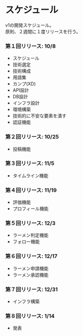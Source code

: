 # スケジュール
v1の開発スケジュール。  
原則、２週間に１度リリースを行う。

### 第１回リリース: 10/8
- スケジュール
- 技術選定
- 技術構成
- 用語集
- カンプ(XD)
- API設計
- DB設計
- インフラ設計
- 環境構築
- 技術的に不安な要素を潰す
- 認証機能

### 第２回リリース: 10/25
- 投稿機能

### 第３回リリース: 11/5
- タイムライン機能

### 第４回リリース: 11/19
- 評価機能
- プロフィール機能

### 第５回リリース: 12/3
- ラーメン判定機能
- フォロー機能

### 第６回リリース: 12/17
- ラーメン申請機能
- ラーメン承認機能

### 第７回リリース: 12/31
- インフラ構築

### 第８回リリース: 1/14
- 発表
